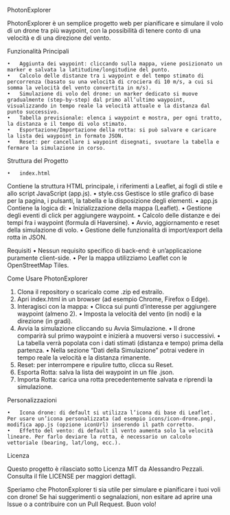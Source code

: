 PhotonExplorer

PhotonExplorer è un semplice progetto web per pianificare e simulare il volo di un drone tra più waypoint, con la possibilità di tenere conto di una velocità e di una direzione del vento.

Funzionalità Principali

	•	Aggiunta dei waypoint: cliccando sulla mappa, viene posizionato un marker e salvata la latitudine/longitudine del punto.
	•	Calcolo delle distanze tra i waypoint e del tempo stimato di percorrenza (basato su una velocità di crociera di 10 m/s, a cui si somma la velocità del vento convertita in m/s).
	•	Simulazione di volo del drone: un marker dedicato si muove gradualmente (step-by-step) dal primo all’ultimo waypoint, visualizzando in tempo reale la velocità attuale e la distanza dal punto successivo.
	•	Tabella previsionale: elenca i waypoint e mostra, per ogni tratto, la distanza e il tempo di volo stimato.
	•	Esportazione/Importazione della rotta: si può salvare e caricare la lista dei waypoint in formato JSON.
	•	Reset: per cancellare i waypoint disegnati, svuotare la tabella e fermare la simulazione in corso.

Struttura del Progetto

	•	index.html
Contiene la struttura HTML principale, i riferimenti a Leaflet, ai fogli di stile e allo script JavaScript (app.js).
	•	style.css
Gestisce lo stile grafico di base per la pagina, i pulsanti, la tabella e la disposizione degli elementi.
	•	app.js
Contiene la logica di:
	•	Inizializzazione della mappa (Leaflet).
	•	Gestione degli eventi di click per aggiungere waypoint.
	•	Calcolo delle distanze e dei tempi fra i waypoint (formula di Haversine).
	•	Avvio, aggiornamento e reset della simulazione di volo.
	•	Gestione delle funzionalità di import/export della rotta in JSON.

Requisiti
	•	Nessun requisito specifico di back-end: è un’applicazione puramente client-side.
	•	Per la mappa utilizziamo Leaflet con le OpenStreetMap Tiles.

Come Usare PhotonExplorer

1.	Clona il repository o scaricalo come .zip ed estrailo.
2.	Apri index.html in un browser (ad esempio Chrome, Firefox o Edge).
3.	Interagisci con la mappa:
	•	Clicca sui punti d’interesse per aggiungere waypoint (almeno 2).
	•	Imposta la velocità del vento (in nodi) e la direzione (in gradi).
4.	Avvia la simulazione cliccando su Avvia Simulazione.
	•	Il drone comparirà sul primo waypoint e inizierà a muoversi verso i successivi.
	•	La tabella verrà popolata con i dati stimati (distanza e tempo) prima della partenza.
	•	Nella sezione “Dati della Simulazione” potrai vedere in tempo reale la velocità e la distanza rimanente.
5.	Reset: per interrompere e ripulire tutto, clicca su Reset.
6.	Esporta Rotta: salva la lista dei waypoint in un file .json.
7.	Importa Rotta: carica una rotta precedentemente salvata e riprendi la simulazione.

Personalizzazioni

	•	Icona drone: di default si utilizza l’icona di base di Leaflet. Per usare un’icona personalizzata (ad esempio icons/icon-drone.png), modifica app.js (opzione iconUrl) inserendo il path corretto.
	•	Effetto del vento: di default il vento aumenta solo la velocità lineare. Per farlo deviare la rotta, è necessario un calcolo vettoriale (bearing, lat/long, ecc.).

Licenza

Questo progetto è rilasciato sotto Licenza MIT da Alessandro Pezzali.
Consulta il file LICENSE per maggiori dettagli.

Speriamo che PhotonExplorer ti sia utile per simulare e pianificare i tuoi voli con drone! Se hai suggerimenti o segnalazioni, non esitare ad aprire una Issue o a contribuire con un Pull Request. Buon volo!
